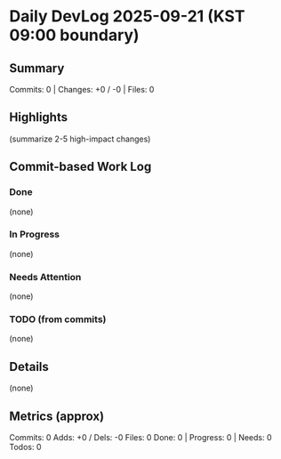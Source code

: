 ﻿# Daily DevLog 2025-09-21 (KST 09:00 boundary)

## Summary
Commits: 0 | Changes: +0 / -0 | Files: 0

## Highlights
(summarize 2-5 high-impact changes)

## Commit-based Work Log
### Done
(none)

### In Progress
(none)

### Needs Attention
(none)

### TODO (from commits)
(none)

## Details
(none)

## Metrics (approx)
Commits: 0
Adds: +0 / Dels: -0
Files: 0
Done: 0 | Progress: 0 | Needs: 0
Todos: 0
